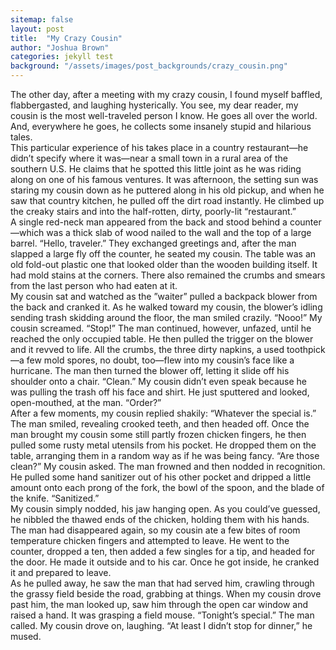 ```yaml
---
sitemap: false
layout: post
title:  "My Crazy Cousin"
author: "Joshua Brown"
categories: jekyll test
background: "/assets/images/post_backgrounds/crazy_cousin.png"
---
```

The other day, after a meeting with my crazy cousin, I found myself baffled, flabbergasted, and laughing hysterically. You see, my dear reader, my cousin is the most well-traveled person I know. He goes all over the world. And, everywhere he goes, he collects some insanely stupid and hilarious tales.   
This particular experience of his takes place in a country restaurant—he didn’t specify where it was—near a small town in a rural area of the southern U.S. He claims that he spotted this little joint as he was riding along on one of his famous ventures. It was afternoon, the setting sun was staring my cousin down as he puttered along in his old pickup, and when he saw that country kitchen, he pulled off the dirt road instantly. He climbed up the creaky stairs and into the half-rotten, dirty, poorly-lit “restaurant.”  
A single red-neck man appeared from the back and stood behind a counter—which was a thick slab of wood nailed to the wall and the top of a large barrel. “Hello, traveler.” They exchanged greetings and, after the man slapped a large fly off the counter, he seated my cousin. The table was an old fold-out plastic one that looked older than the wooden building itself. It had mold stains at the corners. There also remained the crumbs and smears from the last person who had eaten at it.  
My cousin sat and watched as the ”waiter” pulled a backpack blower from the back and cranked it. As he walked toward my cousin, the blower’s idling sending trash skidding around the floor, the man smiled crazily. “Nooo!” My cousin screamed. “Stop!” The man continued, however, unfazed, until he reached the only occupied table. He then pulled the trigger on the blower and it revved to life. All the crumbs, the three dirty napkins, a used toothpick—a few mold spores, no doubt, too—flew into my cousin’s face like a hurricane. The man then turned the blower off, letting it slide off his shoulder onto a chair. “Clean.” My cousin didn’t even speak because he was pulling the trash off his face and shirt. He just sputtered and looked, open-mouthed, at the man. “Order?”  
After a few moments, my cousin replied shakily: “Whatever the special is.” The man smiled, revealing crooked teeth, and then headed off. Once the man brought my cousin some still partly frozen chicken fingers, he then pulled some rusty metal utensils from his pocket. He dropped them on the table, arranging them in a random way as if he was being fancy. “Are those clean?” My cousin asked. The man frowned and then nodded in recognition. He pulled some hand sanitizer out of his other pocket and dripped a little amount onto each prong of the fork, the bowl of the spoon, and the blade of the knife. “Sanitized.”  
My cousin simply nodded, his jaw hanging open. As you could’ve guessed, he nibbled the thawed ends of the chicken, holding them with his hands. The man had disappeared again, so my cousin ate a few bites of room temperature chicken fingers and attempted to leave. He went to the counter, dropped a ten, then added a few singles for a tip, and headed for the door. He made it outside and to his car. Once he got inside, he cranked it and prepared to leave.  
As he pulled away, he saw the man that had served him, crawling through the grassy field beside the road, grabbing at things. When my cousin drove past him, the man looked up, saw him through the open car window and raised a hand. It was grasping a field mouse. “Tonight’s special.” The man called. My cousin drove on, laughing. “At least I didn’t stop for dinner,” he mused.